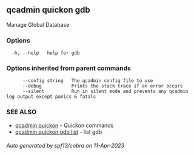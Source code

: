 ## qcadmin quickon gdb

Manage Global Database

### Options

```
  -h, --help   help for gdb
```

### Options inherited from parent commands

```
      --config string   The qcadmin config file to use
      --debug           Prints the stack trace if an error occurs
      --silent          Run in silent mode and prevents any qcadmin log output except panics & fatals
```

### SEE ALSO

* [qcadmin quickon](qcadmin_quickon.md)	 - Quickon commands
* [qcadmin quickon gdb list](qcadmin_quickon_gdb_list.md)	 - list gdb

###### Auto generated by spf13/cobra on 11-Apr-2023
